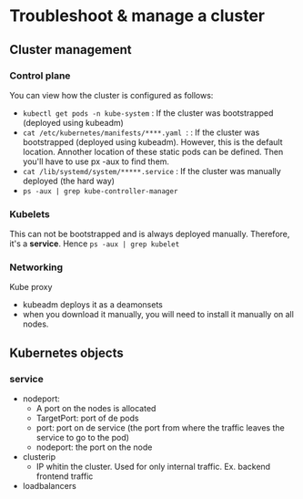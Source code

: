 # Troubleshoot & manage a cluster

## Cluster management

### Control plane
You can view how the cluster is configured as follows:
- `kubectl get pods -n kube-system` : If the cluster was bootstrapped (deployed using kubeadm)
- `cat /etc/kubernetes/manifests/****.yaml `: : If the cluster was bootstrapped (deployed using kubeadm). However, this is the default location. Annother location of these static pods can be defined. Then you'll have to use px -aux to find them.
- `cat /lib/systemd/system/*****.service` : If the cluster was manually deployed (the hard way)
- `ps -aux | grep kube-controller-manager `

 ### Kubelets
 This can not be bootstrapped and is always deployed manually. Therefore, it's a **service**. Hence `ps -aux | grep kubelet`
 
 ### Networking
 Kube proxy 
 - kubeadm deploys it as a deamonsets
 - when you download it manually, you will need to install it manually on all nodes.

## Kubernetes objects

### service
- nodeport:
  - A port on the nodes is allocated
  - TargetPort: port of de pods
  - port: port on de service (the port from where the traffic leaves the service to go to the pod)
  - nodeport: the port on the node
- clusterip
  - IP whitin the cluster. Used for only internal traffic. Ex. backend frontend traffic
- loadbalancers
